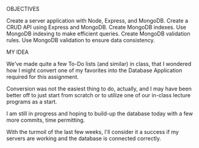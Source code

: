 OBJECTIVES

Create a server application with Node, Express, and MongoDB.
Create a CRUD API using Express and MongoDB.
Create MongoDB indexes.
Use MongoDB indexing to make efficient queries.
Create MongoDB validation rules.
Use MongoDB validation to ensure data consistency.

MY IDEA

We've made quite a few To-Do lists (and similar) in class, that I wondered how I might convert one of my favorites into the Database Application required for this assignment.

Conversion was not the easiest thing to do, actually, and I may have been better off to just start from scratch or to utilize one of our in-class lecture programs as a start.

I am still in progress and hoping to build-up the database today with a few more commits, time permitting.

With the turmoil of the last few weeks, I'll consider it a success if my servers are working and the database is connected correctly. 